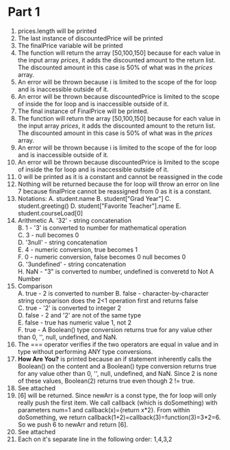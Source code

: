 # Part 1

 1. prices.length will be printed
 2. The last instance of discountedPrice will be printed
 3. The finalPrice variable will be printed
 4. The function will return the array \[50,100,150\] because for each value in the input array *prices*, it adds the discounted amount to the return list. The discounted amount in this case is 50% of what was in the *prices* array.
 5. An error will be thrown because i is limited to the scope of the for loop and is inaccessible outside of it.
 6. An error will be thrown because discountedPrice is limited to the scope of inside the for loop and is inaccessible outside of it.
 7. The final instance of FinalPrice will be printed.
 8. The function will return the array \[50,100,150\] because for each value in the input array *prices*, it adds the discounted amount to the return list. The discounted amount in this case is 50% of what was in the *prices* array.
 9. An error will be thrown because i is limited to the scope of the for loop and is inaccessible outside of it.
 10. An error will be thrown because discountedPrice is limited to the scope of inside the for loop and is inaccessible outside of it.
 11. 0 will be printed as it is a constant and cannot be reassigned in the code
 12. Nothing will be returned because the for loop will throw an error on line 7 because finalPrice cannot be reassigned from 0 as it is a constant.
 13. Notations:
  A. student.name
  B. student["Grad Year"]
  C. student.greeting()
  D. student["Favorite Teacher"].name
  E. student.courseLoad[0]
 14. Arithmetic
     A. '32' - string concatenation  
     B. 1 - '3' is converted to number for mathematical operation  
     C. 3 - null becomes 0  
     D. '3null' - string concatenation  
     E. 4 - numeric conversion, true becomes 1  
     F. 0 - numeric conversion, false becomes 0 null becomes 0  
     G. '3undefined' - string concatenation  
     H. NaN - "3" is converted to number, undefined is converetd to Not A Number  
 15. Comparison  
     A. true - 2 is converted to number 
     B. false - character-by-character string comparison does the 2<1 operation first and returns false  
     C. true - '2' is converted to integer 2  
     D. false - 2 and '2' are not of the same type  
     E. false - true has numeric value 1, not 2  
     F. true - A Boolean() type conversion returns true for any value other than 0, '', null, undefined, and NaN.  
 16. The === operator verifies if the two operators are equal in value and in type without performing ANY type conversions.
 17. **How Are You?** is printed because an if statement inherently calls the Boolean() on the content and a  Boolean() type conversion returns true for any value other than 0, '', null, undefined, and NaN. Since 2 is none of these values, Boolean(2) returns true even though 2 != true.
 18. See attached
 19. \[6\] will be returned. Since newArr is a const type, the for loop will only really push the first item. We call callback (which is doSomething) with parameters num=1 and callback(x)={return x*2}. From within doSomething, we return callback(1+2)=callback(3)=function(3)=3\*2=6. So we push 6 to newArr and return \[6\].
 20. See attached
 21. Each on it's separate line in the following order: 1,4,3,2